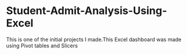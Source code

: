 # Student-Admit-Analysis-Using-Excel
 This is one of the initial projects I made.This Excel dashboard was made using Pivot tables and Slicers
